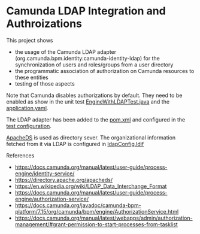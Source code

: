 # Camunda LDAP Integration and Authroizations

This project shows
- the usage of the Camunda LDAP adapter (org.camunda.bpm.identity:camunda-identity-ldap)
for the synchronization of users and roles/groups from a user directory
- the programmatic association of authorization on Camunda resources to these entities
- testing of those aspects

Note that Camunda disables authorizations by default. They need to be enabled as show in 
the unit test [EngineWithLDAPTest.java](./src/test/java/org/camunda/example/EngineWithLDAPTest.java) and the [application.yaml](./src/main/resources/application.yaml).

The LDAP adapter has been added to the [pom.xml](./pom.xml) and configured in the [test configuration](./src/test/resources/camunda.cfg.xml).

[ApacheDS](https://directory.apache.org/apacheds/) is used as directory sever. The organizational
information fetched from it via LDAP is configured in [ldapConfig.ldif](./src/test/resources/ldapConfig.ldif)

References
- https://docs.camunda.org/manual/latest/user-guide/process-engine/identity-service/  
- https://directory.apache.org/apacheds/  
- https://en.wikipedia.org/wiki/LDAP_Data_Interchange_Format
- https://docs.camunda.org/manual/latest/user-guide/process-engine/authorization-service/  
- https://docs.camunda.org/javadoc/camunda-bpm-platform/7.15/org/camunda/bpm/engine/AuthorizationService.html
- https://docs.camunda.org/manual/latest/webapps/admin/authorization-management/#grant-permission-to-start-processes-from-tasklist



